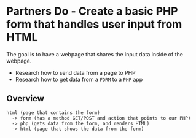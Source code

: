 # Partners Do - Create a basic PHP form that handles user input from HTML

The goal is to have a webpage that shares the input data inside of the webpage. 

* Research how to send data from a page to PHP
* Research how to get data from a `FORM` to a `PHP` app


## Overview
```
html (page that contains the form) 
  -> form (has a method GET/POST and action that points to our PHP) 
  -> php (gets data from the form, and renders HTML) 
  -> html (page that shows the data from the form)

```